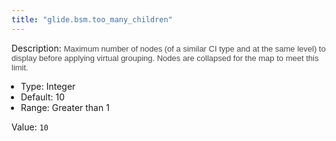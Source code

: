 ```yaml
---
title: "glide.bsm.too_many_children"
---
```


Description: <span style = 'font-family: Arial; font-size: 13px; color: #4a4a4a;'>Maximum number of nodes (of a similar CI type and at the same level) to display before applying virtual grouping. Nodes are collapsed for the map to meet this limit.<ul style='margin: 0px; padding-left:15px;'><li>Type: Integer</li><li>Default: 10</li><li>Range: Greater than 1</li></ul></span>

Value: `10`
